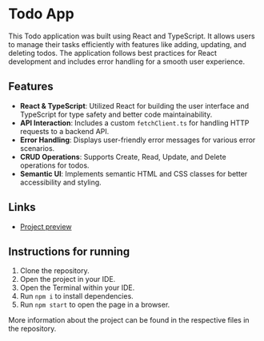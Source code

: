 # Todo App

This Todo application was built using React and TypeScript. It allows users to manage their tasks efficiently with features like adding, updating, and deleting todos. The application follows best practices for React development and includes error handling for a smooth user experience.

## Features

- **React & TypeScript**: Utilized React for building the user interface and TypeScript for type safety and better code maintainability.
- **API Interaction**: Includes a custom `fetchClient.ts` for handling HTTP requests to a backend API.
- **Error Handling**: Displays user-friendly error messages for various error scenarios.
- **CRUD Operations**: Supports Create, Read, Update, and Delete operations for todos.
- **Semantic UI**: Implements semantic HTML and CSS classes for better accessibility and styling.

## Links
- [Project preview](https://ialfrex.github.io/todo-app/)

## Instructions for running
1. Clone the repository.
2. Open the project in your IDE.
3. Open the Terminal within your IDE.
4. Run `npm i` to install dependencies.
5. Run `npm start` to open the page in a browser.

More information about the project can be found in the respective files in the repository.
